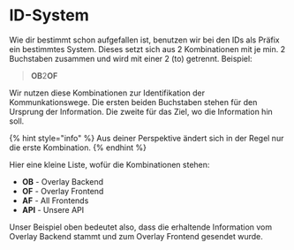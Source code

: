 # ID-System

Wie dir bestimmt schon aufgefallen ist, benutzen wir bei den IDs als Präfix ein bestimmtes System. Dieses setzt sich aus 2 Kombinationen mit je min. 2 Buchstaben zusammen und wird mit einer 2 (to) getrennt. Beispiel:

> **OB**2**OF**

Wir nutzen diese Kombinationen zur Identifikation der Kommunkationswege. Die ersten beiden Buchstaben stehen für den Ursprung der Information. Die zweite für das Ziel, wo die Information hin soll.&#x20;

{% hint style="info" %}
Aus deiner Perspektive ändert sich in der Regel nur die erste Kombination.
{% endhint %}

Hier eine kleine Liste, wofür die Kombinationen stehen:

* **OB** - Overlay Backend
* **OF** - Overlay Frontend
* **AF** - All Frontends
* **API** - Unsere API

Unser Beispiel oben bedeutet also, dass die erhaltende Information vom Overlay Backend stammt und zum Overlay Frontend gesendet wurde.
